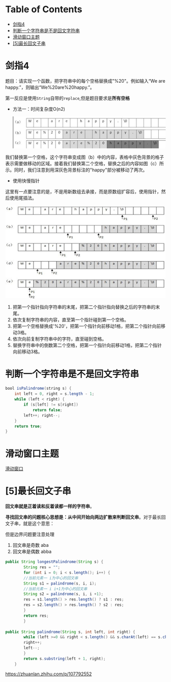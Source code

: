 # Table of Contents

* [剑指4](#剑指4)
* [判断一个字符串是不是回文字符串](#判断一个字符串是不是回文字符串)
* [滑动窗口主题](#滑动窗口主题)
* [[5]最长回文子串](#5最长回文子串)


#  剑指4

题目：请实现一个函数，把字符串中的每个空格替换成"%20"。例如输入“We are happy.”，则输出“We%20are%20happy.”。



第一反应是使用`String`自带的`replace`,但是题目要求是**所有空格**

+ 方法一：时间复杂度O(n2)

  ![1635678915966](.images/1635678915966.png)

  

我们替换第一个空格，这个字符串变成图（b）中的内容，表格中灰色背景的格子表示需要做移动的区域。接着我们替换第二个空格，替换之后的内容如图（c）所示。同时，我们注意到用深灰色背景标注的"happy"部分被移动了两次。



+ 使用快慢指针

这里有一点要注意的是，不是用新数组去承接，而是原数组扩容后，使用指针，然后使用尾插法。

![1635680694927](.images/1635680694927.png)

1. 把第一个指针指向字符串的末尾，把第二个指针指向替换之后的字符串的末尾。
2. 依次复制字符串的内容，直至第一个指针碰到第一个空格。
3. 把第一个空格替换成'%20'，把第一个指针向前移动1格，把第二个指针向前移动3格。
4. 依次向前复制字符串中的字符，直至碰到空格。
5. 替换字符串中的倒数第二个空格，把第一个指针向前移动1格，把第二个指针向前移动3格。



# 判断一个字符串是不是回文字符串

```java
bool isPalindrome(string s) {
    int left = 0, right = s.length - 1;
    while (left < right) {
        if (s[left] != s[right])
            return false;
        left++; right--;
    }
    return true;
}
```



# 滑动窗口主题

[滑动窗口](../C.数据结构与算法/labuladong/滑动窗口.md)


#  [5]最长回文子串 

**回文串就是正着读和反着读都一样的字符串**。

**寻找回文串的问题核心思想是：从中间开始向两边扩散来判断回文串**。对于最长回文子串，就是这个意思：

但是边界问题要注意处理

1. 回文串是奇数  aba
2. 回文串是偶数 abba

```java
public String longestPalindrome(String s) {
        String res = "";
        for (int i = 0; i < s.length(); i++) {
        //当前元素一 i为中心的回文串
        String s1 = palindrome(s, i, i);
        //当前元素一 i i+1为中心的回文串
        String s2 = palindrome(s, i, i +1);
        res = s1.length() > res.length() ? s1 : res;
        res = s2.length() > res.length() ? s2 : res;
        }
        return res;
        }

public String palindrome(String s, int left, int right) {
        while (left >=0 && right < s.length() && s.charAt(left) == s.charAt(right)) {
        right++;
        left--;
        }
        return s.substring(left + 1, right);
    }
```



https://zhuanlan.zhihu.com/p/107792552
